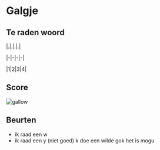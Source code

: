 # Galgje

## Te raden woord

|.|.|.|.|

|-|-|-|-|

|1|2|3|4|

## Score
![gallow](./images/2.png)

## Beurten
* ik raad een w
* ik raad een y (niet goed)
k doe een wilde gok
het is mogu

